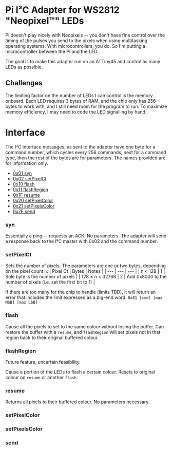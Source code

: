 
# Pi I²C Adapter for WS2812 "Neopixel™" LEDs

Pi doesn't play nicely with Neopixels -- you don't have fine control over the timing of the pulses you send to the pixels when using multitasking operating systems. With microcontrollers, you do. So I'm putting a microcontroller between the Pi and the LED.

The goal is to make this adapter run on an ATTiny45 and control as many LEDs as possible.

## Challenges

The limiting factor on the number of LEDs I can control is the memory onboard. Each LED requires 3 bytes of RAM, and the chip only has 256 bytes to work with, and I still need room for the program to run. To maximize memory efficiency, I may need to code the LED signalling by hand.



# Interface

The I²C interface messages, as sent to the adapter have one byte for a command number, which cycles every 256 commands, next for a command type, then the rest of the bytes are for parameters. The names provided are for information only.

- [0x01 syn](#syn)
- [0x02 setPixelCt](#setpixelct)
- [0x10 flash](#flash)
- [0x11 flashRegion](#flashregion)
- [0x1F resume](#resume)
- [0x20 setPixelColor](#setpixelcolor)
- [0x21 setPixelsColor](#setpixelscolor)
- [0x7F send](#send)

### syn

Essentially a ping -- requests an ACK. No parameters. The adapter will send a response back to the I²C master with 0x02 and the command number.

### setPixelCt

Sets the number of pixels. The parameters are one or two bytes, depending on the pixel count `n`:
| Pixel Ct | Bytes | Notes |
| --- | --- | --- |
| n < 128 | 1 | Sole byte is the number of pixels |
| 128 ≤ n < 32768 | 2 | Add 0x8000 to the number of pixels (i.e. set the first bit to 1) | 

If there are too many for the chip to handle (limits TBD), it will return an error that includes the limit expressed as a big-end word.
	```0x81 [cmd] [max MSB] [max LSB]```

### flash

Cause all the pixels to set to the same colour without losing the buffer. Can restore the buffer with a `resume`, and `flashRegion` will set pixels not in that region back to their original buffered colour.

### flashRegion

Future feature, uncertain feasibility.

Cause a portion of the LEDs to flash a certain colour. Resets to original colour on `resume` or  another `flash`.

### resume

Returns all pixels to their buffered colour. No parameters necessary.

### setPixelColor
### setPixelsColor
### send



